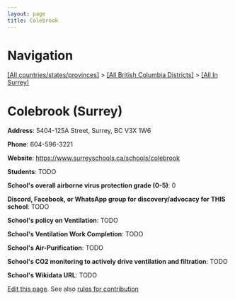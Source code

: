 ```yaml
---
layout: page
title: Colebrook
---
```

# Navigation

[[All countries/states/provinces]](../../..) > [[All British Columbia Districts]](../..) > [[All In Surrey]](..)

# Colebrook (Surrey)

**Address**: 5404-125A Street, Surrey, BC V3X 1W6

**Phone**: 604-596-3221

**Website**: <https://www.surreyschools.ca/schools/colebrook>

**Students**: TODO

**School's overall airborne virus protection grade (0-5)**: 0

**Discord, Facebook, or WhatsApp group for discovery/advocacy for THIS school**: TODO

**School's policy on Ventilation**: TODO

**School's Ventilation Work Completion**: TODO

**School's Air-Purification**: TODO

**School's CO2 monitoring to actively drive ventilation and filtration**: TODO

**School's Wikidata URL**: TODO


[Edit this page](https://github.com/ventilate-schools/BC/edit/main/./Surrey/Colebrook.md). See also [rules for contribution](../../../contribution-rules/)